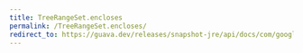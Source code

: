 ```yaml
---
title: TreeRangeSet.encloses
permalink: /TreeRangeSet.encloses/
redirect_to: https://guava.dev/releases/snapshot-jre/api/docs/com/google/common/collect/TreeRangeSet.html#encloses-com.google.common.collect.Range-
---
```

